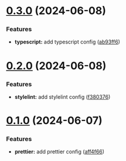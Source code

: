 # [0.3.0](https://github.com/fvena/didor-style-guide/compare/v0.2.0...v0.3.0) (2024-06-08)


### Features

* **typescript:** add typescript config ([ab93ff6](https://github.com/fvena/didor-style-guide/commit/ab93ff6e81774789dc0e748901dfab96a09b9cb3))

# [0.2.0](https://github.com/fvena/didor-style-guide/compare/v0.1.0...v0.2.0) (2024-06-08)


### Features

* **stylelint:** add stylelint config ([f380376](https://github.com/fvena/didor-style-guide/commit/f38037696ce26f9991bca76fd9b4f3613ed1915e))

# [0.1.0](https://github.com/fvena/didor-style-guide/compare/v0.0.1...v0.1.0) (2024-06-07)


### Features

* **prettier:** add prettier config ([aff4f66](https://github.com/fvena/didor-style-guide/commit/aff4f66ee23827f9fd5730685638ac925b9be014))
